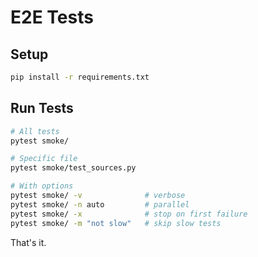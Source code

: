 # E2E Tests

## Setup

```bash
pip install -r requirements.txt
```

## Run Tests

```bash
# All tests
pytest smoke/

# Specific file
pytest smoke/test_sources.py

# With options
pytest smoke/ -v              # verbose
pytest smoke/ -n auto         # parallel
pytest smoke/ -x              # stop on first failure
pytest smoke/ -m "not slow"   # skip slow tests
```

That's it.
